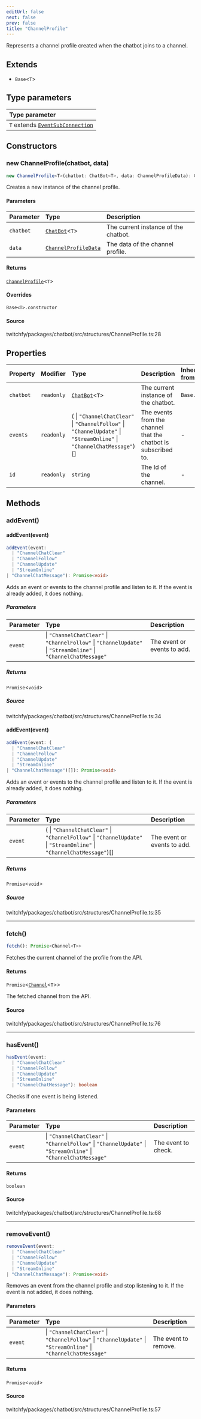 ```yaml
---
editUrl: false
next: false
prev: false
title: "ChannelProfile"
---
```


Represents a channel profile created when the chatbot joins to a channel.

## Extends

- `Base`\<`T`\>

## Type parameters

| Type parameter |
| :------ |
| `T` extends [`EventSubConnection`](/api/chatbot/enumerations/eventsubconnection/) |

## Constructors

### new ChannelProfile(chatbot, data)

```ts
new ChannelProfile<T>(chatbot: ChatBot<T>, data: ChannelProfileData): ChannelProfile<T>
```

Creates a new instance of the channel profile.

#### Parameters

| Parameter | Type | Description |
| :------ | :------ | :------ |
| `chatbot` | [`ChatBot`](/api/chatbot/classes/chatbot/)\<`T`\> | The current instance of the chatbot. |
| `data` | [`ChannelProfileData`](/api/chatbot/interfaces/channelprofiledata/) | The data of the channel profile. |

#### Returns

[`ChannelProfile`](/api/chatbot/classes/channelprofile/)\<`T`\>

#### Overrides

`Base<T>.constructor`

#### Source

twitchfy/packages/chatbot/src/structures/ChannelProfile.ts:28

## Properties

| Property | Modifier | Type | Description | Inherited from |
| :------ | :------ | :------ | :------ | :------ |
| `chatbot` | `readonly` | [`ChatBot`](/api/chatbot/classes/chatbot/)\<`T`\> | The current instance of the chatbot. | `Base.chatbot` |
| `events` | `readonly` | ( \| `"ChannelChatClear"` \| `"ChannelFollow"` \| `"ChannelUpdate"` \| `"StreamOnline"` \| `"ChannelChatMessage"`)[] | The events from the channel that the chatbot is subscribed to. | - |
| `id` | `readonly` | `string` | The Id of the channel. | - |

## Methods

### addEvent()

#### addEvent(event)

```ts
addEvent(event: 
  | "ChannelChatClear"
  | "ChannelFollow"
  | "ChannelUpdate"
  | "StreamOnline"
| "ChannelChatMessage"): Promise<void>
```

Adds an event or events to the channel profile and listen to it. If the event is already added, it does nothing.

##### Parameters

| Parameter | Type | Description |
| :------ | :------ | :------ |
| `event` |  \| `"ChannelChatClear"` \| `"ChannelFollow"` \| `"ChannelUpdate"` \| `"StreamOnline"` \| `"ChannelChatMessage"` | The event or events to add. |

##### Returns

`Promise`\<`void`\>

##### Source

twitchfy/packages/chatbot/src/structures/ChannelProfile.ts:34

#### addEvent(event)

```ts
addEvent(event: (
  | "ChannelChatClear"
  | "ChannelFollow"
  | "ChannelUpdate"
  | "StreamOnline"
| "ChannelChatMessage")[]): Promise<void>
```

Adds an event or events to the channel profile and listen to it. If the event is already added, it does nothing.

##### Parameters

| Parameter | Type | Description |
| :------ | :------ | :------ |
| `event` | ( \| `"ChannelChatClear"` \| `"ChannelFollow"` \| `"ChannelUpdate"` \| `"StreamOnline"` \| `"ChannelChatMessage"`)[] | The event or events to add. |

##### Returns

`Promise`\<`void`\>

##### Source

twitchfy/packages/chatbot/src/structures/ChannelProfile.ts:35

***

### fetch()

```ts
fetch(): Promise<Channel<T>>
```

Fetches the current channel of the profile from the API.

#### Returns

`Promise`\<[`Channel`](/api/chatbot/classes/channel/)\<`T`\>\>

The fetched channel from the API.

#### Source

twitchfy/packages/chatbot/src/structures/ChannelProfile.ts:76

***

### hasEvent()

```ts
hasEvent(event: 
  | "ChannelChatClear"
  | "ChannelFollow"
  | "ChannelUpdate"
  | "StreamOnline"
  | "ChannelChatMessage"): boolean
```

Checks if one event is being listened.

#### Parameters

| Parameter | Type | Description |
| :------ | :------ | :------ |
| `event` |  \| `"ChannelChatClear"` \| `"ChannelFollow"` \| `"ChannelUpdate"` \| `"StreamOnline"` \| `"ChannelChatMessage"` | The event to check. |

#### Returns

`boolean`

#### Source

twitchfy/packages/chatbot/src/structures/ChannelProfile.ts:68

***

### removeEvent()

```ts
removeEvent(event: 
  | "ChannelChatClear"
  | "ChannelFollow"
  | "ChannelUpdate"
  | "StreamOnline"
| "ChannelChatMessage"): Promise<void>
```

Removes an event from the channel profile and stop listening to it. If the event is not added, it does nothing.

#### Parameters

| Parameter | Type | Description |
| :------ | :------ | :------ |
| `event` |  \| `"ChannelChatClear"` \| `"ChannelFollow"` \| `"ChannelUpdate"` \| `"StreamOnline"` \| `"ChannelChatMessage"` | The event to remove. |

#### Returns

`Promise`\<`void`\>

#### Source

twitchfy/packages/chatbot/src/structures/ChannelProfile.ts:57
